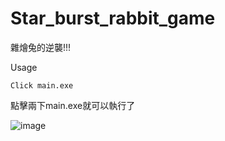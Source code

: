 # Star_burst_rabbit_game
雜燴兔的逆襲!!!

Usage
```
Click main.exe
```
點擊兩下main.exe就可以執行了

![image](https://user-images.githubusercontent.com/64208218/148578953-0000a6e6-299e-4642-a411-c776ac190653.png)

